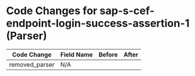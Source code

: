 # Code Changes for sap-s-cef-endpoint-login-success-assertion-1 (Parser)

| Code Change | Field Name | Before | After |
|-------------|------------|--------|-------|
| removed_parser | N/A |  |  |